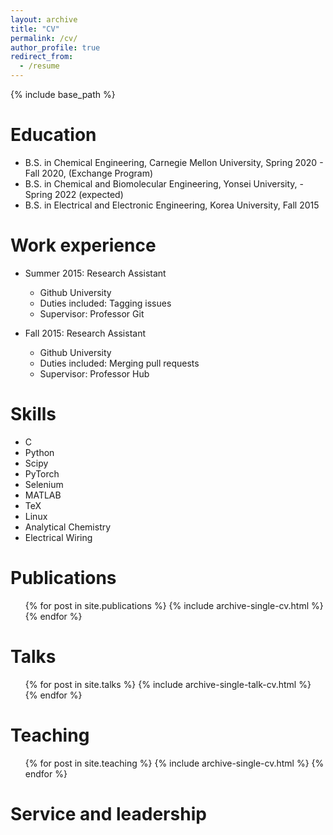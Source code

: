 ```yaml
---
layout: archive
title: "CV"
permalink: /cv/
author_profile: true
redirect_from:
  - /resume
---
```


{% include base_path %}

Education
======
* B.S. in Chemical Engineering, Carnegie Mellon University, Spring 2020 - Fall 2020, (Exchange Program)
* B.S. in Chemical and Biomolecular Engineering, Yonsei University,  - Spring 2022 (expected)
* B.S. in Electrical and Electronic Engineering, Korea University, Fall 2015

Work experience
======
* Summer 2015: Research Assistant
  * Github University
  * Duties included: Tagging issues
  * Supervisor: Professor Git

* Fall 2015: Research Assistant
  * Github University
  * Duties included: Merging pull requests
  * Supervisor: Professor Hub
  
Skills
======
*  C
*  Python
  *  Scipy
  *  PyTorch
*  Selenium
*  MATLAB
*  TeX
*  Linux
*  Analytical Chemistry
*  Electrical Wiring

Publications
======
  <ul>{% for post in site.publications %}
    {% include archive-single-cv.html %}
  {% endfor %}</ul>
  
Talks
======
  <ul>{% for post in site.talks %}
    {% include archive-single-talk-cv.html %}
  {% endfor %}</ul>
  
Teaching
======
  <ul>{% for post in site.teaching %}
    {% include archive-single-cv.html %}
  {% endfor %}</ul>
  
Service and leadership
======

